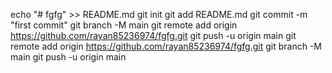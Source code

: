 echo "# fgfg" >> README.md
git init
git add README.md
git commit -m "first commit"
git branch -M main
git remote add origin https://github.com/rayan85236974/fgfg.git
git push -u origin main
git remote add origin https://github.com/rayan85236974/fgfg.git
git branch -M main
git push -u origin main
